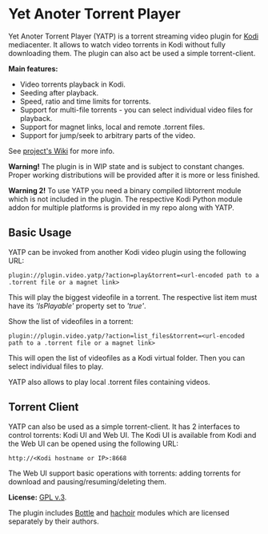 # Yet Anoter Torrent Player

Yet Anoter Torrent Player (YATP) is a torrent streaming video plugin for [Kodi](http://kodi.tv) mediacenter.
It allows to watch video torrents in Kodi without fully downloading them. The plugin can also act be used a simple
torrent-client.

**Main features:**

- Video torrents playback in Kodi.
- Seeding after playback.
- Speed, ratio and time limits for torrents.
- Support for multi-file torrents - you can select individual video files for playback.
- Support for magnet links, local and remote .torrent files.
- Support for jump/seek to arbitrary parts of the video.

See [project's Wiki](https://github.com/romanvm/kodi.yatp/wiki) for more info.

**Warning!** The plugin is in WIP state and is subject to constant changes. Proper working distributions
will be provided after it is more or less finished.

**Warning 2!** To use YATP you need a binary compiled libtorrent module which is not included in the plugin.
The respective Kodi Python module addon for multiple platforms is provided in my repo along with YATP.
## Basic Usage
YATP can be invoked from another Kodi video plugin using the following URL:
```
plugin://plugin.video.yatp/?action=play&torrent=<url-encoded path to a .torrent file or a magnet link>
```
This will play the biggest videofile in a torrent.
The respective list item must have its *'IsPlayable'* property set to *'true'*.

Show the list of videofiles in a torrent:
```
plugin://plugin.video.yatp/?action=list_files&torrent=<url-encoded path to a .torrent file or a magnet link>
```
This will open the list of videofiles as a Kodi virtual folder. Then you can select individual files to play.

YATP also allows to play local .torrent files containing videos.
## Torrent Client
YATP can also be used as a simple torrent-client. It has 2 interfaces to control torrents: Kodi UI and Web UI.
The Kodi UI is available from Kodi and the Web UI can be opened using the following URL:
```
http://<Kodi hostname or IP>:8668
```
The Web UI support basic operations with torrents: adding torrents for download and pausing/resuming/deleting them.

**License:** [GPL v.3](http://www.gnu.org/licenses/gpl-3.0.en.html).

The plugin includes [Bottle](http://bottlepy.org/docs/dev/index.html) and [hachoir](http://hachoir3.readthedocs.org)
modules which are licensed separately by their authors.

